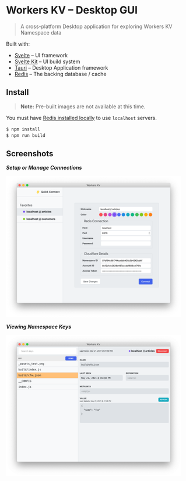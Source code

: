 # Workers KV – Desktop GUI

> A cross-platform Desktop application for exploring Workers KV Namespace data

Built with:

* [Svelte](https://svelte.dev) – UI framework
* [Svelte Kit](https://kit.svelte.dev) – UI build system
* [Tauri](https://tauri.studio) – Desktop Application framework
* [Redis](https://redis.io/) – The backing database / cache

## Install

> **Note:** Pre-built images are not available at this time.

You must have [Redis installed locally](https://redis.io/download) to use `localhost` servers.

```sh
$ npm install
$ npm run build
```

## Screenshots

***Setup or Manage Connections***

<img
  width="480"
  src="shots/connect.png"
  alt="setup connection details"
/>

***Viewing Namespace Keys***

<img
  width="480"
  src="shots/viewer.png"
  alt="view key properties and value"
/>
